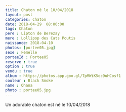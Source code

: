 ```yaml
---
title: Chaton né le 10/04/2018
layout: post
categories: Chaton
date: 2018-04-29  08:00:00
tags: Chaton
pere : Lipton de Berezay
mere : Lollipop des Cats Poutis
naissance: 2018-04-10
photos: [portee05.jpg]
sexe : Femelle
porteeId : Portee05
reserve : true
option : true
vendu : true
album : https://photos.app.goo.gl/TpMWiK5oc9uHCosf1
couleur : Black Smoke
name : Ohana
photo : portee05.jpg
---
```


Un adorable chaton est né le 10/04/2018
